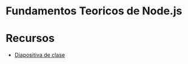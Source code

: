 # Fundamentos Teoricos de Node.js

# Recursos

- [Diapositiva de clase](https://docs.google.com/presentation/d/1BqSdYAkCdwRzDyaHpvuO6D0WRmVMeHqH/edit#slide=id.g2edb207bea4_1_6)